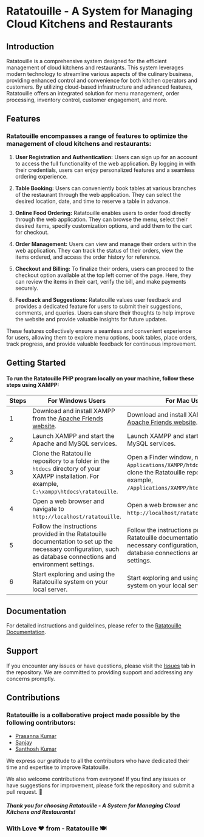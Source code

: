 # Ratatouille - A System for Managing Cloud Kitchens and Restaurants

## Introduction

Ratatouille is a comprehensive system designed for the efficient management of cloud kitchens and restaurants. This system leverages modern technology to streamline various aspects of the culinary business, providing enhanced control and convenience for both kitchen operators and customers. By utilizing cloud-based infrastructure and advanced features, Ratatouille offers an integrated solution for menu management, order processing, inventory control, customer engagement, and more.

## Features

### Ratatouille encompasses a range of features to optimize the management of cloud kitchens and restaurants:

1. **User Registration and Authentication:** Users can sign up for an account to access the full functionality of the web application. By logging in with their credentials, users can enjoy personalized features and a seamless ordering experience.

2. **Table Booking:** Users can conveniently book tables at various branches of the restaurant through the web application. They can select the desired location, date, and time to reserve a table in advance.

3. **Online Food Ordering:** Ratatouille enables users to order food directly through the web application. They can browse the menu, select their desired items, specify customization options, and add them to the cart for checkout.

4. **Order Management:** Users can view and manage their orders within the web application. They can track the status of their orders, view the items ordered, and access the order history for reference.

5. **Checkout and Billing:** To finalize their orders, users can proceed to the checkout option available at the top left corner of the page. Here, they can review the items in their cart, verify the bill, and make payments securely.

6. **Feedback and Suggestions:** Ratatouille values user feedback and provides a dedicated feature for users to submit their suggestions, comments, and queries. Users can share their thoughts to help improve the website and provide valuable insights for future updates.

These features collectively ensure a seamless and convenient experience for users, allowing them to explore menu options, book tables, place orders, track progress, and provide valuable feedback for continuous improvement.


## Getting Started

#### To run the Ratatouille PHP program locally on your machine, follow these steps using XAMPP:

| **Steps** | **For Windows Users**                                                                                                                           | **For Mac Users**                                                                                                                                                           |
|-----|----------------------------------------------------------------------------------------------------------------------------------------------|------------------------------------------------------------------------------------------------------------------------------------------------------------------------------|
| 1   | Download and install XAMPP from the [Apache Friends website](https://www.apachefriends.org/index.html).                                      | Download and install XAMPP from the [Apache Friends website](https://www.apachefriends.org/index.html).                                                                      |
| 2   | Launch XAMPP and start the Apache and MySQL services.                                                                                       | Launch XAMPP and start the Apache and MySQL services.                                                                                                                       |
| 3   | Clone the Ratatouille repository to a folder in the `htdocs` directory of your XAMPP installation. For example, `C:\xampp\htdocs\ratatouille`. | Open a Finder window, navigate to the `Applications/XAMPP/htdocs` directory and clone the Ratatouille repository. For example, `/Applications/XAMPP/htdocs/ratatouille`.     |
| 4   | Open a web browser and navigate to `http://localhost/ratatouille`.                                                                          | Open a web browser and navigate to `http://localhost/ratatouille`.                                                                                                          |
| 5   | Follow the instructions provided in the Ratatouille documentation to set up the necessary configuration, such as database connections and environment settings. | Follow the instructions provided in the Ratatouille documentation to set up the necessary configuration, such as database connections and environment settings.               |
| 6   | Start exploring and using the Ratatouille system on your local server.                                                                      | Start exploring and using the Ratatouille system on your local server.                                                                                                      |


## Documentation

For detailed instructions and guidelines, please refer to the [Ratatouille Documentation](https://github.com/ratatouille/docs).

## Support

If you encounter any issues or have questions, please visit the [Issues](https://github.com/ratatouille/issues) tab in the repository. We are committed to providing support and addressing any concerns promptly.


## Contributions

### Ratatouille is a collaborative project made possible by the following contributors:

- [Prasanna Kumar](https://github.com/prasannakumar227)
- [Sanjay](https://github.com/Sanjaykk06)
- [Santhosh Kumar](https://github.com/Santhosh302002)

We express our gratitude to all the contributors who have dedicated their time and expertise to improve Ratatouille.

We also welcome contributions from everyone! If you find any issues or have suggestions for improvement, please fork the repository and submit a pull request. 🚀

##### Thank you for choosing Ratatouille - A System for Managing Cloud Kitchens and Restaurants!


### With Love ❤️ from - Ratatouille 🍽️


